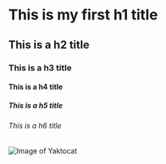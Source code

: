 # This is my first h1 title
## This is a h2 title
### This is a h3 title
#### This is a h4 title
##### This is a h5 title
###### This is a h6 title

![Image of Yaktocat](https://octodex.github.com/images/yaktocat.png)
